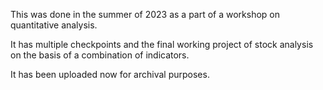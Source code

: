 This was done in the summer of 2023 as a part of a workshop on quantitative analysis.

It has multiple checkpoints and the final working project of stock analysis on the basis of a combination of indicators.

It has been uploaded now for archival purposes.
